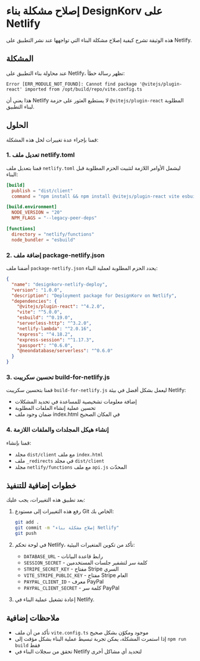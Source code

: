 # إصلاح مشكلة بناء DesignKorv على Netlify

هذه الوثيقة تشرح كيفية إصلاح مشكلة البناء التي تواجهها عند نشر التطبيق على Netlify.

## المشكلة

عند محاولة بناء التطبيق على Netlify، تظهر رسالة خطأ:

```
Error [ERR_MODULE_NOT_FOUND]: Cannot find package '@vitejs/plugin-react' imported from /opt/build/repo/vite.config.ts
```

هذا يعني أن Netlify لا يستطيع العثور على حزمة `@vitejs/plugin-react` المطلوبة لبناء التطبيق.

## الحلول

قمنا بإجراء عدة تغييرات لحل هذه المشكلة:

### 1. تعديل ملف netlify.toml

قمنا بتعديل ملف `netlify.toml` ليشمل الأوامر اللازمة لتثبيت الحزم المطلوبة قبل البناء:

```toml
[build]
  publish = "dist/client"
  command = "npm install && npm install @vitejs/plugin-react vite esbuild && npm run build && node build-for-netlify.js"

[build.environment]
  NODE_VERSION = "20"
  NPM_FLAGS = "--legacy-peer-deps"

[functions]
  directory = "netlify/functions"
  node_bundler = "esbuild"
```

### 2. إضافة ملف package-netlify.json

أضفنا ملف `package-netlify.json` يحدد الحزم المطلوبة لعملية البناء:

```json
{
  "name": "designkorv-netlify-deploy",
  "version": "1.0.0",
  "description": "Deployment package for DesignKorv on Netlify",
  "dependencies": {
    "@vitejs/plugin-react": "^4.2.0",
    "vite": "^5.0.0",
    "esbuild": "^0.19.0",
    "serverless-http": "^3.2.0",
    "netlify-lambda": "^2.0.16",
    "express": "^4.18.2",
    "express-session": "^1.17.3",
    "passport": "^0.6.0",
    "@neondatabase/serverless": "^0.6.0"
  }
}
```

### 3. تحسين سكريبت build-for-netlify.js

قمنا بتحسين سكريبت `build-for-netlify.js` ليعمل بشكل أفضل في بيئة Netlify:

- إضافة معلومات تشخيصية للمساعدة في تحديد المشكلات
- تحسين عملية إنشاء الملفات المطلوبة
- ضمان وجود ملف index.html في المكان الصحيح

### 4. إنشاء هيكل المجلدات والملفات اللازمة

قمنا بإنشاء:

- مجلد `dist/client` مع ملف `index.html`
- ملف `_redirects` في مجلد `dist/client`
- مجلد `netlify/functions` مع ملف `api.js` المحدّث

## خطوات إضافية للتنفيذ

بعد تطبيق هذه التغييرات، يجب عليك:

1. رفع هذه التغييرات إلى مستودع Git الخاص بك:
   ```bash
   git add .
   git commit -m "إصلاح مشكلة بناء Netlify"
   git push
   ```

2. في لوحة تحكم Netlify، تأكد من تكوين المتغيرات البيئية:
   - `DATABASE_URL` - رابط قاعدة البيانات
   - `SESSION_SECRET` - كلمة سر لتشفير جلسات المستخدمين
   - `STRIPE_SECRET_KEY` - مفتاح Stripe السري
   - `VITE_STRIPE_PUBLIC_KEY` - مفتاح Stripe العام
   - `PAYPAL_CLIENT_ID` - معرف PayPal
   - `PAYPAL_CLIENT_SECRET` - كلمة سر PayPal

3. إعادة تشغيل عملية البناء في Netlify.

## ملاحظات إضافية

- تأكد من أن ملف `vite.config.ts` موجود ومكوّن بشكل صحيح
- إذا استمرت المشكلة، يمكن تجربة تبسيط عملية البناء بشكل مؤقت إلى `npm run build` فقط
- تحقق من سجلات البناء في Netlify لتحديد أي مشاكل أخرى